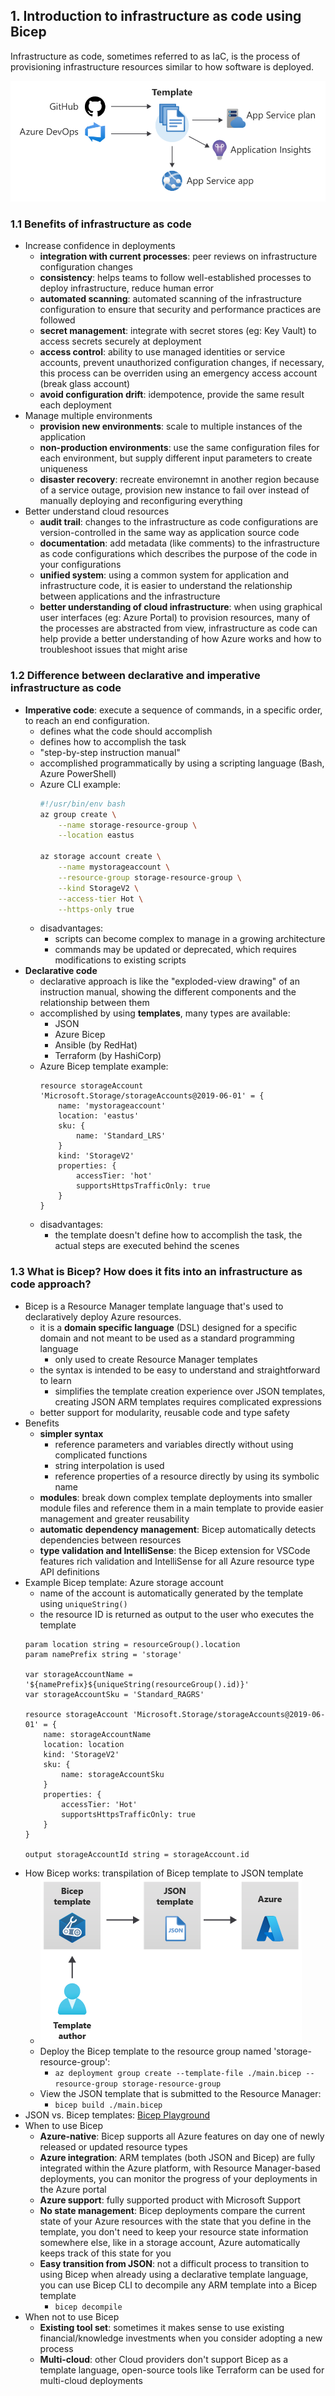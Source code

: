 ## 1. Introduction to infrastructure as code using Bicep
Infrastructure as code, sometimes referred to as IaC, is the process of provisioning infrastructure resources similar to how software is deployed.

![](assets/iac_template.png)

### 1.1 Benefits of infrastructure as code
- Increase confidence in deployments
    - **integration with current processes**: peer reviews on infrastructure configuration changes
    - **consistency**: helps teams to follow well-established processes to deploy infrastructure, reduce human error
    - **automated scanning**: automated scanning of the infrastructure configuration to ensure that security and performance practices are followed
    - **secret management**: integrate with secret stores (eg: Key Vault) to access secrets securely at deployment
    - **access control**: ability to use managed identities or service accounts, prevent unauthorized configuration changes, if necessary, this process can be overriden using an emergency access account (break glass account)
    - **avoid configuration drift**: idempotence, provide the same result each deployment
- Manage multiple environments
    - **provision new environments**: scale to multiple instances of the application
    - **non-production environments**: use the same configuration files for each environment, but supply different input parameters to create uniqueness
    - **disaster recovery**: recreate environemnt in another region because of a service outage, provision new instance to fail over instead of manually deploying and reconfiguring everything
- Better understand cloud resources
    - **audit trail**: changes to the infrastructure as code configurations are version-controlled in the same way as application source code
    - **documentation**: add metadata (like comments) to the infrastructure as code configurations which describes the purpose of the code in your configurations
    - **unified system**: using a common system for application and infrastructure code, it is easier to understand the relationship between applications and the infrastructure
    - **better understanding of cloud infrastructure**: when using graphical user interfaces (eg: Azure Portal) to provision resources, many of the processes are abstracted from view, infrastructure as code can help provide a better understanding of how Azure works and how to troubleshoot issues that might arise

### 1.2 Difference between declarative and imperative infrastructure as code
- **Imperative code**: execute a sequence of commands, in a specific order, to reach an end configuration.
    - defines what the code should accomplish
    - defines how to accomplish the task
    - "step-by-step instruction manual"
    - accomplished programmatically by using a scripting language (Bash, Azure PowerShell)
    - Azure CLI example:
        ```bash
        #!/usr/bin/env bash
        az group create \
            --name storage-resource-group \
            --location eastus

        az storage account create \
            --name mystorageaccount \
            --resource-group storage-resource-group \
            --kind StorageV2 \
            --access-tier Hot \
            --https-only true
        ```
    - disadvantages:
        - scripts can become complex to manage in a growing architecture
        - commands may be updated or deprecated, which requires modifications to existing scripts
- **Declarative code**
    - declarative approach is like the "exploded-view drawing" of an instruction manual, showing the different components and the relationship between them
    - accomplished by using **templates**, many types are available:
        - JSON
        - Azure Bicep
        - Ansible (by RedHat)
        - Terraform (by HashiCorp)
    - Azure Bicep template example:
        ```bicep
        resource storageAccount 'Microsoft.Storage/storageAccounts@2019-06-01' = {
            name: 'mystorageaccount'
            location: 'eastus'
            sku: {
                name: 'Standard_LRS'
            }
            kind: 'StorageV2'
            properties: {
                accessTier: 'hot'
                supportsHttpsTrafficOnly: true
            }
        }
        ```
    - disadvantages:
        - the template doesn't define how to accomplish the task, the actual steps are executed behind the scenes


### 1.3 What is Bicep? How does it fits into an infrastructure as code approach?
- Bicep is a Resource Manager template language that's used to declaratively deploy Azure resources. 
    - it is a **domain specific language** (DSL) designed for a specific domain and not meant to be used as a standard programming language
        - only used to create Resource Manager templates
    - the syntax is intended to be easy to understand and straightforward to learn
        - simplifies the template creation experience over JSON templates, creating JSON ARM templates requires complicated expressions
    - better support for modularity, reusable code and type safety
- Benefits
    - **simpler syntax**
        - reference parameters and variables directly without using complicated functions
        - string interpolation is used
        - reference properties of a resource directly by using its symbolic name
    - **modules**: break down complex template deployments into smaller module files and reference them in a main template to provide easier management and greater reusability
    - **automatic dependency management**: Bicep automatically detects dependencies between resources
    - **type validation and IntelliSense**: the Bicep extension for VSCode features rich validation and IntelliSense for all Azure resource type API definitions
- Example Bicep template: Azure storage account
    - name of the account is automatically generated by the template using `uniqueString()`
    - the resource ID is returned as output to the user who executes the template
    ```bicep
    param location string = resourceGroup().location
    param namePrefix string = 'storage'

    var storageAccountName = '${namePrefix}${uniqueString(resourceGroup().id)}'
    var storageAccountSku = 'Standard_RAGRS'

    resource storageAccount 'Microsoft.Storage/storageAccounts@2019-06-01' = {
        name: storageAccountName
        location: location
        kind: 'StorageV2'
        sku: {
            name: storageAccountSku
        }
        properties: {
            accessTier: 'Hot'
            supportsHttpsTrafficOnly: true
        }
    }

    output storageAccountId string = storageAccount.id
    ```
- How Bicep works: transpilation of Bicep template to JSON template
    - ![](assets/bicep-to-json.png)
    - Deploy the Bicep template to the resource group named 'storage-resource-group':
        - `az deployment group create --template-file ./main.bicep --resource-group storage-resource-group`
    - View the JSON template that is submitted to the Resource Manager:
        - `bicep build ./main.bicep`
- JSON vs. Bicep templates: [Bicep Playground](https://bicepdemo.z22.web.core.windows.net/)
- When to use Bicep
    - **Azure-native**: Bicep supports all Azure features on day one of newly released or updated resource types
    - **Azure integration**: ARM templates (both JSON and Bicep) are fully integrated within the Azure platform, with Resource Manager-based deployments, you can monitor the progress of your deployments in the Azure portal
    - **Azure support**: fully supported product with Microsoft Support
    - **No state management**: Bicep deployments compare the current state of your Azure resources with the state that you define in the template, you don't need to keep your resource state information somewhere else, like in a storage account, Azure automatically keeps track of this state for you
    - **Easy transition from JSON**: not a difficult process to transition to using Bicep when already using a declarative template language, you can use Bicep CLI to decompile any ARM template into a Bicep template
        - `bicep decompile`
- When not to use Bicep
    - **Existing tool set**: sometimes it makes sense to use existing financial/knowledge investments when you consider adopting a new process
    - **Multi-cloud**: other Cloud providers don't support Bicep as a template language, open-source tools like Terraform can be used for multi-cloud deployments
